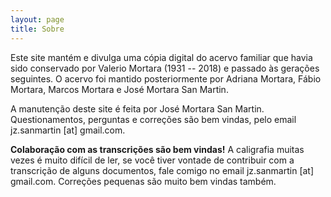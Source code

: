 ```yaml
---
layout: page
title: Sobre
---
```


Este site mantém e divulga uma cópia digital do acervo familiar que havia sido conservado por Valerio Mortara (1931 -- 2018) e passado às gerações seguintes. O acervo foi mantido posteriormente por Adriana Mortara, Fábio Mortara, Marcos Mortara e José Mortara San Martin.

A manutenção deste site é feita por José Mortara San Martin. Questionamentos, perguntas e correções são bem vindas, pelo email jz.sanmartin [at] gmail.com.

**Colaboração com as transcrições são bem vindas!** A caligrafia muitas vezes é muito difícil de ler, se você tiver vontade de contribuir com a transcrição de alguns documentos, fale comigo no email jz.sanmartin [at] gmail.com. Correções pequenas são muito bem vindas também.

